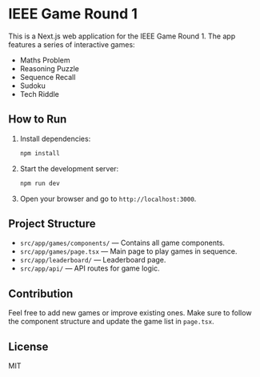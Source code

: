 # IEEE Game Round 1

This is a Next.js web application for the IEEE Game Round 1. The app features a series of interactive games:

- Maths Problem
- Reasoning Puzzle
- Sequence Recall
- Sudoku
- Tech Riddle

## How to Run

1. Install dependencies:
   ```powershell
   npm install
   ```
2. Start the development server:
   ```powershell
   npm run dev
   ```
3. Open your browser and go to `http://localhost:3000`.

## Project Structure

- `src/app/games/components/` — Contains all game components.
- `src/app/games/page.tsx` — Main page to play games in sequence.
- `src/app/leaderboard/` — Leaderboard page.
- `src/app/api/` — API routes for game logic.

## Contribution
Feel free to add new games or improve existing ones. Make sure to follow the component structure and update the game list in `page.tsx`.

## License
MIT
